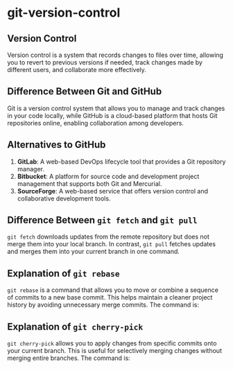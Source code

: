 # git-version-control

## Version Control
Version control is a system that records changes to files over time, allowing you to revert to previous versions if needed, track changes made by different users, and collaborate more effectively.

## Difference Between Git and GitHub
Git is a version control system that allows you to manage and track changes in your code locally, while GitHub is a cloud-based platform that hosts Git repositories online, enabling collaboration among developers.

## Alternatives to GitHub
1. **GitLab**: A web-based DevOps lifecycle tool that provides a Git repository manager.
2. **Bitbucket**: A platform for source code and development project management that supports both Git and Mercurial.
3. **SourceForge**: A web-based service that offers version control and collaborative development tools.

## Difference Between `git fetch` and `git pull`
`git fetch` downloads updates from the remote repository but does not merge them into your local branch. In contrast, `git pull` fetches updates and merges them into your current branch in one command.

## Explanation of `git rebase`
`git rebase` is a command that allows you to move or combine a sequence of commits to a new base commit. This helps maintain a cleaner project history by avoiding unnecessary merge commits. The command is:

## Explanation of `git cherry-pick`
`git cherry-pick` allows you to apply changes from specific commits onto your current branch. This is useful for selectively merging changes without merging entire branches. The command is:
